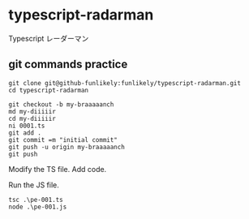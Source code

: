 # typescript-radarman
Typescript  レーダーマン

## git commands practice
```
git clone git@github-funlikely:funlikely/typescript-radarman.git
cd typescript-radarman

git checkout -b my-braaaaanch
md my-diiiiir
cd my-diiiiir
ni 0001.ts
git add .
git commit =m "initial commit"
git push -u origin my-braaaaanch
git push

```

Modify the TS file.  Add code.

Run the JS file.

```
tsc .\pe-001.ts
node .\pe-001.js
```
